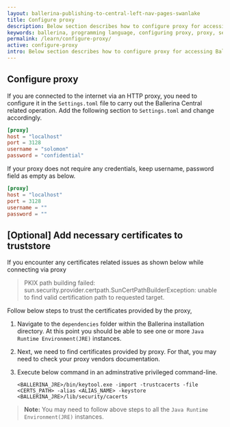 ```yaml
---
layout: ballerina-publishing-to-central-left-nav-pages-swanlake
title: Configure proxy
description: Below section describes how to configure proxy for accessing Ballerina Central, or custom repositories
keywords: ballerina, programming language, configuring proxy, proxy, set-up proxy
permalink: /learn/configure-proxy/
active: configure-proxy
intro: Below section describes how to configure proxy for accessing Ballerina Central, or custom repositories
---
```


## Configure proxy

If you are connected to the internet via an HTTP proxy, you need to configure it in the `Settings.toml` file to carry out the Ballerina Central related operation. Add the following section to `Settings.toml` and change accordingly.

```toml
[proxy]
host = "localhost"
port = 3128
username = "solomon"
password = "confidential"
```

If your proxy does not require any credentials, keep username, password field as empty as below.

```toml
[proxy]
host = "localhost"
port = 3128
username = ""
password = ""
```

## [Optional] Add necessary certificates to truststore

If you encounter any certificates related issues as shown below while connecting via proxy

> PKIX path building failed: sun.security.provider.certpath.SunCertPathBuilderException: unable to find valid certification path to requested target.

Follow below steps to trust the certificates provided by the proxy,

1) Navigate to the `dependencies` folder within the Ballerina installation directory. At this point you should be able to see one or more `Java Runtime Environment(JRE)` instances.
2) Next, we need to find certificates provided by proxy. For that, you may need to check your proxy vendors documentation.
3) Execute below command in an adminstrative privileged command-line.

    ```
    <BALLERINA_JRE>/bin/keytool.exe -import -trustcacerts -file <CERTS_PATH> -alias <ALIAS_NAME> -keystore <BALLERINA_JRE>/lib/security/cacerts
    ```

> **Note:** You may need to follow above steps to all the `Java Runtime Environment(JRE)` instances.